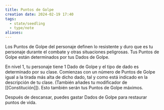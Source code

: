 ```yaml
---
title: Puntos de Golpe
creation date: 2024-02-19 17:40
tags:
  - state/seedling
  - type/note
aliases:
---
```

Los Puntos de Golpe del personaje definen lo resistente y duro que es tu personaje durante el combate y otras situaciones peligrosas. Tus Puntos de Golpe están determinados por tus Dados de Golpe.

En nivel 1, tu personaje tiene 1 Dado de Golpe y el tipo de dado es determinado por su clase. Comienzas con un número de Puntos de Golpe igual a la tirada más alta de dicho dado, tal y como está indicado en la descripción de tu clase. (También añades tu modificador de [[Constitución]]). Esto también serán tus Puntos de Golpe máximos.

Después de descansar, puedes gastar Dados de Golpe para restaurar puntos de vida.